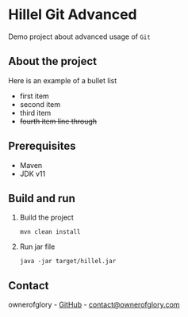 # Hillel Git Advanced 
Demo project about advanced usage of `Git`

## About the project

Here is an example of a bullet list
- first item
- second item
- third item
- ~~fourth item line through~~

## Prerequisites
- Maven
- JDK v11


## Build and run
1. Build the project
    ```shell
    mvn clean install
    ```
2. Run jar file
    ```shell
    java -jar target/hillel.jar
   ```

## Contact
ownerofglory - [GitHub](https://github.com/ownerofglory) - contact@ownerofglory.com




